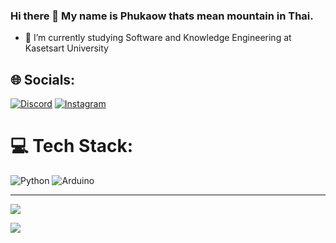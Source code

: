 ### Hi there 👋​ My name is Phukaow thats mean mountain in Thai. 

- 🌱 I’m currently studying Software and Knowledge Engineering at Kasetsart University

## 🌐 Socials:
[![Discord](https://img.shields.io/badge/Discord-%237289DA.svg?logo=discord&logoColor=white)](https://discord.gg/526616675294904320) [![Instagram](https://img.shields.io/badge/Instagram-%23E4405F.svg?logo=Instagram&logoColor=white)](https://instagram.com/phiranath18) 

# 💻 Tech Stack:
![Python](https://img.shields.io/badge/python-3670A0?style=for-the-badge&logo=python&logoColor=ffdd54) ![Arduino](https://img.shields.io/badge/-Arduino-00979D?style=for-the-badge&logo=Arduino&logoColor=white)

---
[![](https://visitcount.itsvg.in/api?id=PeanutPK&icon=0&color=0)](https://visitcount.itsvg.in)

![](https://github-readme-stats.vercel.app/api/top-langs/?username=PeanutPK&theme=dark&hide_border=false&include_all_commits=false&count_private=false&layout=compact)
